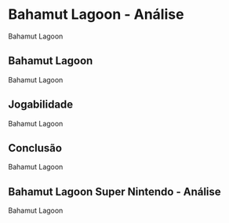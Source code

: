 ---
---

# Bahamut Lagoon - Análise

Bahamut Lagoon

## Bahamut Lagoon

Bahamut Lagoon

## Jogabilidade

Bahamut Lagoon

## Conclusão

Bahamut Lagoon

## Bahamut Lagoon Super Nintendo - Análise

Bahamut Lagoon
